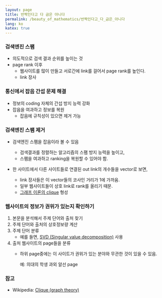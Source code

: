 ```yaml
---
layout: page
title: 반짝인다고 다 금은 아니다
permalink: /beauty_of_mathematics/반짝인다고_다_금은_아니다
lang: ko
katex: true
---
```


### 검색엔진 스팸

* 의도적으로 검색 결과 순위를 높이는 것
* page rank 이후
  * 웹사이트를 많이 만들고 서로간에 link를 걸어서 page rank를 높인다.
  * link 장사

### 통신에서 잡음 간섭 문제 해결

* 정보의 coding 자체의 간섭 방지 능력 강화
* 잡음을 여과하고 정보를 복원
  * 잡음에 규칙성이 있으면 제거 가능

### 검색엔진 스팸 제거

* 검색엔진 스팸을 잡음이라 볼 수 있음
  * 검색결과를 정렬하는 알고리즘의 스팸 방지 능력을 높이고,
  * 스팸을 여과하고 ranking을 복원할 수 있어야 함.

* 한 사이트에서 다른 사이트들로 연결된 out link의 개수들을 vector로 보면,
  * link 장사들은 이 vector들의 코사인 거리가 1에 가까움.
  * 일부 웹사이트들이 상호 link로 rank를 올리기 때문.
  * [그래프 이론의 clique][wiki-clique] 형성

### 웹사이트의 정보가 권위가 있는지 확인하기

1. 본문을 분석해서 주제 단어와 출처 찾기
1. 주제 단어와 출처의 상호정보량 계산
1. 주제 단어 분류
    * 예를 들면, [SVD (Singular value decomposition)](/beauty_of_mathematics/행렬_연산과_텍스트_처리의_두_가지_분류_문제) 사용
1. 출처 웹사이트의 page들을 분류
    * 하위 page중에는 이 사이트가 권위가 있는 분야와 무관한 것이 있을 수 있음.

        예: 의대의 학생 과외 알선 page

### 참고

* Wikipedia: [Clique (graph theory)][wiki-clique]

[wiki-clique]: https://en.wikipedia.org/wiki/Clique_(graph_theory)
